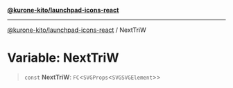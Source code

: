 [**@kurone-kito/launchpad-icons-react**](../README.md)

***

[@kurone-kito/launchpad-icons-react](../globals.md) / NextTriW

# Variable: NextTriW

> `const` **NextTriW**: `FC`\<`SVGProps`\<`SVGSVGElement`\>\>
